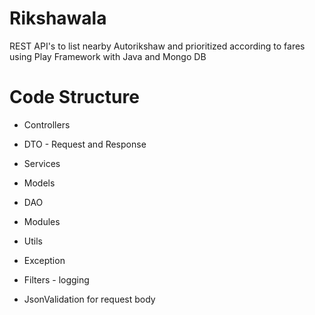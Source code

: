 Rikshawala
========================================

REST API's to list nearby Autorikshaw and prioritized according to fares using Play Framework with Java and Mongo DB

Code Structure
========

- Controllers

- DTO - Request and Response

- Services

- Models

- DAO

- Modules

- Utils

- Exception

- Filters - logging

- JsonValidation for request body
